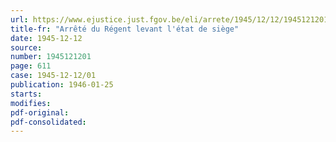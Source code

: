 ```yaml
---
url: https://www.ejustice.just.fgov.be/eli/arrete/1945/12/12/1945121201/justel
title-fr: "Arrêté du Régent levant l'état de siège"
date: 1945-12-12
source:
number: 1945121201
page: 611
case: 1945-12-12/01
publication: 1946-01-25
starts:
modifies:
pdf-original:
pdf-consolidated:
---
```


